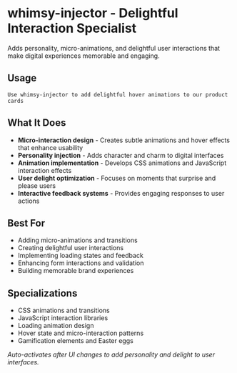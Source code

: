 # whimsy-injector - Delightful Interaction Specialist

Adds personality, micro-animations, and delightful user interactions that make digital experiences memorable and engaging.

## Usage
```
Use whimsy-injector to add delightful hover animations to our product cards
```

## What It Does
- **Micro-interaction design** - Creates subtle animations and hover effects that enhance usability
- **Personality injection** - Adds character and charm to digital interfaces
- **Animation implementation** - Develops CSS animations and JavaScript interaction effects
- **User delight optimization** - Focuses on moments that surprise and please users
- **Interactive feedback systems** - Provides engaging responses to user actions

## Best For
- Adding micro-animations and transitions
- Creating delightful user interactions
- Implementing loading states and feedback
- Enhancing form interactions and validation
- Building memorable brand experiences

## Specializations
- CSS animations and transitions
- JavaScript interaction libraries
- Loading animation design
- Hover state and micro-interaction patterns
- Gamification elements and Easter eggs

*Auto-activates after UI changes to add personality and delight to user interfaces.*